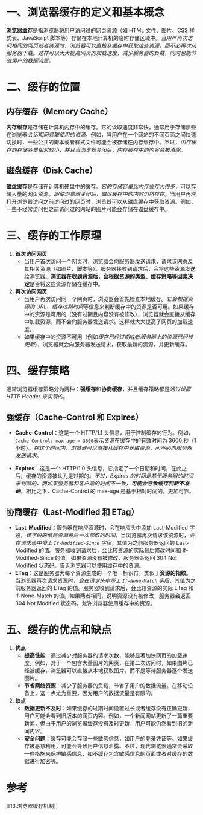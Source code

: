 # 一、浏览器缓存的定义和基本概念

**浏览器缓存**是指浏览器将用户访问过的网页资源（如 HTML 文件、图片、CSS 样式表、JavaScript 脚本等）存储在本地计算机的临时存储区域中。*当用户再次访问相同的网页或者资源时，浏览器可以直接从缓存中获取这些资源，而不必再次从服务器下载。这样可以大大提高网页的加载速度，减少服务器的负载，同时也能节省用户的数据流量。*


# 二、缓存的位置

## 内存缓存（Memory Cache）

**内存缓存**是存储在计算机内存中的缓存。它的读取速度非常快，通常用于存储那些在浏览器*会话期间频繁使用的资源*。例如，当用户在一个网站的不同页面之间快速切换时，一些公共的脚本或者样式文件可能会被存储在内存缓存中。不过，*内存缓存的存储容量相对较小，并且当浏览器关闭后，内存缓存中的内容会被清除*。

## 磁盘缓存（Disk Cache）

**磁盘缓存**是存储在计算机硬盘中的缓存。*它的存储容量比内存缓存大得多*，可以存储大量的网页资源。*即使浏览器关闭后，磁盘缓存中的内容仍然存在*。当用户再次打开浏览器访问之前访问过的网页时，浏览器可以从磁盘缓存中获取资源。例如，一些不经常访问但之前访问过的网站的图片可能会存储在磁盘缓存中。

# 三、缓存的工作原理

1. **首次访问网页**
    - 当用户首次访问一个网页时，浏览器会向服务器发送请求，请求该网页及其相关资源（如图片、脚本等）。服务器接收到请求后，会将这些资源发送给浏览器。**浏览器在收到资源后，会根据资源的类型、缓存策略等因素决定**是否将这些资源存储在缓存中。
2. **再次访问网页**
    - 当用户再次访问同一个网页时，浏览器会首先检查本地缓存。*它会根据资源的 URL、缓存过期时间*等信息来判断缓存中的资源是否可用。如果缓存中的资源是可用的（没有过期且内容没有被修改），浏览器就会直接从缓存中加载资源，而不会向服务器发送请求。这样就大大提高了网页的加载速度。
    - 如果缓存中的资源不可用（例如*缓存已经过期*或者*服务器上的资源已经被更新*），浏览器就会向服务器发送请求，获取最新的资源，并更新缓存。
  

# 四、缓存策略

通常浏览器缓存策略分为两种：**强缓存**和**协商缓存**，并且缓存策略都是*通过设置 HTTP Header 来实现的*。

## 强缓存（Cache-Control 和 Expires）

- **Cache-Control**：这是一个 HTTP/1.1 头信息，用于控制缓存的行为。例如，`Cache-Control: max-age = 3600`表示资源在缓存中的有效时间为 3600 秒（1 小时）。*在这个时间内，浏览器可以直接从缓存中获取资源，而不必向服务器发送请求*。

- **Expires**：这是一个 HTTP/1.0 头信息，它指定了一个日期和时间，在此之后，缓存的资源被认为是过期的。*不过，Expires 的时间是基于服务器的时间来判断的，而如果服务器和客户端的时间不一致，**可能会导致缓存判断不准确***。相比之下，Cache-Control 的 max-age 是基于相对时间的，更加可靠。


## 协商缓存（Last-Modified 和 ETag）

- **Last-Modified**：服务器在响应资源时，会在响应头中添加 Last-Modified 字段，*该字段的值是资源最后一次修改的时间*。当浏览器再次请求该资源时，*会在请求头中带上 `If-Modified-Since` 字段*，其值为之前服务器返回的 Last-Modified 的值。服务器收到请求后，会比较资源的实际最后修改时间和 If-Modified-Since 的值。如果资源没有被修改，服务器会返回 304 Not Modified 状态码，告诉浏览器可以使用缓存中的资源。
- **ETag**：这是服务器为每个资源生成的一个唯一标识符，类似于**资源的指纹**。当浏览器再次请求资源时，*会在请求头中带上 `If-None-Match` 字段*，其值为之前服务器返回的 ETag 的值。服务器收到请求后，会比较资源的实际 ETag 和 If-None-Match 的值。如果两者相同，说明资源没有被修改，服务器会返回 304 Not Modified 状态码，允许浏览器使用缓存中的资源。


# 五、缓存的优点和缺点

1. **优点**
    - **提高性能**：通过减少对服务器的请求次数，能够显著加快网页的加载速度。例如，对于一个包含大量图片的网页，在第二次访问时，如果图片已经被缓存，浏览器可以直接从本地获取图片，而不是等待服务器逐个发送图片。
    - **节省网络资源**：减少了服务器的负载，节省了用户的数据流量。在移动设备上，这一点尤为重要，因为用户的数据流量是有限的。
2. **缺点**
    - **数据更新不及时**：如果缓存的过期时间设置过长或者缓存没有正确更新，用户可能会看到旧版本的网页内容。例如，一个新闻网站更新了一篇重要新闻，但由于用户的浏览器缓存没有及时更新，用户可能仍然看到旧的新闻内容。
    - **安全问题**：缓存可能会存储一些敏感信息，如用户的登录凭证等。如果缓存被恶意利用，可能会导致用户信息泄露。不过，现代浏览器通常会采取一些措施来保护敏感信息，如不缓存包含敏感信息的页面或者对缓存的数据进行加密等。

# 参考
[[13.浏览器缓存机制]]
